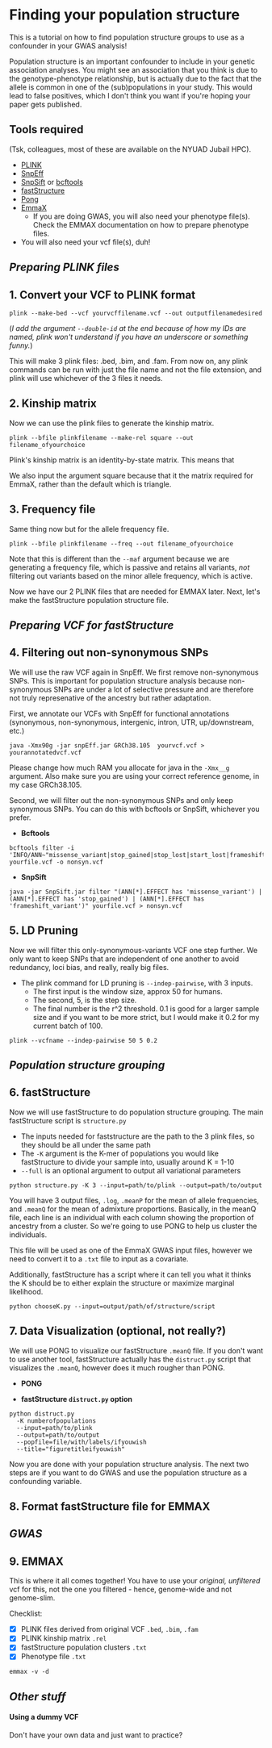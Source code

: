 # Finding your population structure 
This is a tutorial on how to find population structure groups to use as a confounder in your GWAS analysis!

Population structure is an important confounder to include in your genetic association analyses. You might see an association that you think is due to the genotype-phenotype relationship, but is actually due to the fact that the allele is common in one of the (sub)populations in your study. This would lead to false positives, which I don't think you want if you're hoping your paper gets published. 

## Tools required 
(Tsk, colleagues, most of these are available on the NYUAD Jubail HPC).

- [PLINK](https://www.cog-genomics.org/plink/)
- [SnpEff](https://pcingola.github.io/SnpEff/snpeff/running/)
- [SnpSift](https://pcingola.github.io/SnpEff/snpsift/introduction/) or [bcftools](https://samtools.github.io/bcftools/howtos/install.html) 
- [fastStructure](https://rajanil.github.io/fastStructure/)
- [Pong](https://github.com/ramachandran-lab/pong/blob/master/README.md)
- [EmmaX](https://genome.sph.umich.edu/wiki/EMMAX)
  - If you are doing GWAS, you will also need your phenotype file(s). Check the EMMAX documentation on how to prepare phenotype files. 
- You will also need your vcf file(s), duh!

## _Preparing PLINK files_

## 1. Convert your VCF to PLINK format
```
plink --make-bed --vcf yourvcffilename.vcf --out outputfilenamedesired
```

(_I add the argument `--double-id` at the end because of how my IDs are named, plink won't understand if you have an underscore or something funny._)

This will make 3 plink files: .bed, .bim, and .fam. From now on, any plink commands can be run with just the file name and not the file extension, and plink will use whichever of the 3 files it needs.

## 2. Kinship matrix 
Now we can use the plink files to generate the kinship matrix.

```
plink --bfile plinkfilename --make-rel square --out filename_ofyourchoice
```

Plink's kinship matrix is an identity-by-state matrix. This means that 

We also input the argument square because that it the matrix required for EmmaX, rather than the default which is triangle.

## 3. Frequency file 
Same thing now but for the allele frequency file.

```
plink --bfile plinkfilename --freq --out filename_ofyourchoice
```

Note that this is different than the `--maf` argument because we are generating a frequency file, which is passive and retains all variants, _not_ filtering out variants based on the minor allele frequency, which is active. 

Now we have our 2 PLINK files that are needed for EMMAX later. Next, let's make the fastStructure population structure file.

## _Preparing VCF for fastStructure_

## 4. Filtering out non-synonymous SNPs
We will use the raw VCF again in SnpEff. We first remove non-synonymous SNPs. This is important for population structure analysis because non-synonymous SNPs are under a lot of selective pressure and are therefore not truly represenative of the ancestry but rather adaptation.

First, we annotate our VCFs with SnpEff for functional annotations (synonymous, non-synonymous, intergenic, intron, UTR, up/downstream, etc.)

```
java -Xmx90g -jar snpEff.jar GRCh38.105  yourvcf.vcf > yourannotatedvcf.vcf 
```

Please change how much RAM you allocate for java in the `-Xmx__g` argument. Also make sure you are using your correct reference genome, in my case GRCh38.105.


Second, we will filter out the non-synonymous SNPs and only keep synonymous SNPs. You can do this with bcftools or SnpSift, whichever you prefer. 

- **Bcftools**

```
bcftools filter -i 'INFO/ANN~"missense_variant|stop_gained|stop_lost|start_lost|frameshift_variant"' yourfile.vcf -o nonsyn.vcf
```


- **SnpSift**

```
java -jar SnpSift.jar filter "(ANN[*].EFFECT has 'missense_variant') | (ANN[*].EFFECT has 'stop_gained') | (ANN[*].EFFECT has 'frameshift_variant')" yourfile.vcf > nonsyn.vcf
```


## 5. LD Pruning 
Now we will filter this only-synonymous-variants VCF one step further. We only want to keep SNPs that are independent of one another to avoid redundancy, loci bias, and really, really big files.
- The plink command for LD pruning is `--indep-pairwise`, with 3 inputs.
  - The first input is the window size, approx 50 for humans. 
  - The second, 5, is the step size. 
  - The final number is the r^2 threshold. 0.1 is good for a larger sample size and if you want to be more strict, but I would make it 0.2 for my current batch of 100.

```
plink --vcfname --indep-pairwise 50 5 0.2 
```

## _Population structure grouping_

## 6. fastStructure  
Now we will use fastStructure to do population structure grouping. The main fastStructure script is `structure.py`
- The inputs needed for faststructure are the path to the 3 plink files, so they should be all under the same path
- The `-K` argument is the K-mer of populations you would like fastStructure to divide your sample into, usually around K = 1-10
- `--full` is an optional argument to output all variational parameters

```
python structure.py -K 3 --input=path/to/plink --output=path/to/output
```

You will have 3 output files, `.log`, `.meanP` for the mean of allele frequencies, and `.meanQ` for the mean of admixture proportions. Basically, in the meanQ file, each line is an individual with each column showing the proportion of ancestry from a cluster. So we're going to use PONG to help us cluster the individuals. 

This file will be used as one of the EmmaX GWAS input files, however we need to convert it to a `.txt` file to input as a covariate. 

Additionally, fastStructure has a script where it can tell you what it thinks the K should be to either explain the structure or maximize marginal likelihood. 

```
python chooseK.py --input=output/path/of/structure/script
```

## 7. Data Visualization (optional, not really?)

We will use PONG to visualize our fastStructure `.meanQ` file. If you don't want to use another tool, fastStructure actually has the `distruct.py` script that visualizes the `.meanQ`, however does it much rougher than PONG.

- **PONG** 

- **fastStructure `distruct.py` option**

```
python distruct.py
  -K numberofpopulations
  --input=path/to/plink
  --output=path/to/output
  --popfile=file/with/labels/ifyouwish
  --title="figuretitleifyouwish"
```

Now you are done with your population structure analysis. The next two steps are if you want to do GWAS and use the population structure as a confounding variable. 

## 8. Format fastStructure file for EMMAX

## _GWAS_

## 9. EMMAX 
This is where it all comes together! You have to use your _original, unfiltered_ vcf for this, not the one you filtered - hence, genome-wide and not genome-slim.

Checklist:

- [X] PLINK files derived from original VCF `.bed`, `.bim`, `.fam`
- [X] PLINK kinship matrix `.rel`
- [X] fastStructure population clusters `.txt`
- [X] Phenotype file `.txt`

```
emmax -v -d 
```

## _Other stuff_

#### Using a dummy VCF
Don't have your own data and just want to practice?
